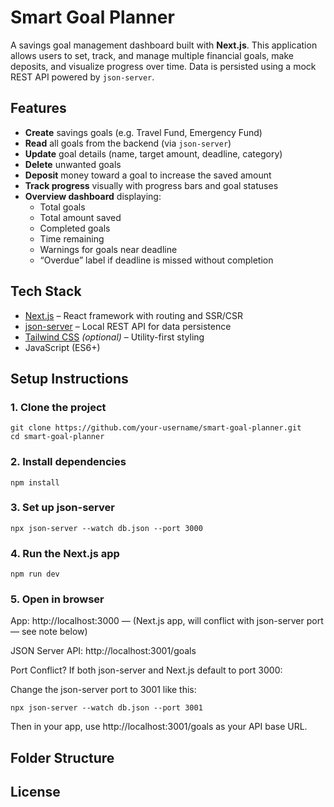 #  Smart Goal Planner 

A savings goal management dashboard built with **Next.js**. This application allows users to set, track, and manage multiple financial goals, make deposits, and visualize progress over time. Data is persisted using a mock REST API powered by `json-server`.

##  Features

- **Create** savings goals (e.g. Travel Fund, Emergency Fund)
- **Read** all goals from the backend (via `json-server`)
- **Update** goal details (name, target amount, deadline, category)
- **Delete** unwanted goals
- **Deposit** money toward a goal to increase the saved amount
- **Track progress** visually with progress bars and goal statuses
- **Overview dashboard** displaying:
  - Total goals
  - Total amount saved
  - Completed goals
  - Time remaining
  - Warnings for goals near deadline
  - “Overdue” label if deadline is missed without completion

## Tech Stack

- [Next.js](https://nextjs.org/) – React framework with routing and SSR/CSR
- [json-server](https://github.com/typicode/json-server) – Local REST API for data persistence
- [Tailwind CSS](https://tailwindcss.com/) *(optional)* – Utility-first styling
- JavaScript (ES6+)

##  Setup Instructions

### 1. Clone the project
```
git clone https://github.com/your-username/smart-goal-planner.git
cd smart-goal-planner
```
### 2. Install dependencies
```
npm install
```
### 3. Set up json-server
```
npx json-server --watch db.json --port 3000
```
### 4. Run the Next.js app
```
npm run dev
```
### 5. Open in browser

App: http://localhost:3000 — (Next.js app, will conflict with json-server port — see note below)

JSON Server API: http://localhost:3001/goals

Port Conflict?
If both json-server and Next.js default to port 3000:

Change the json-server port to 3001 like this:
```
npx json-server --watch db.json --port 3001
```
Then in your app, use http://localhost:3001/goals as your API base URL.

## Folder Structure

## License

